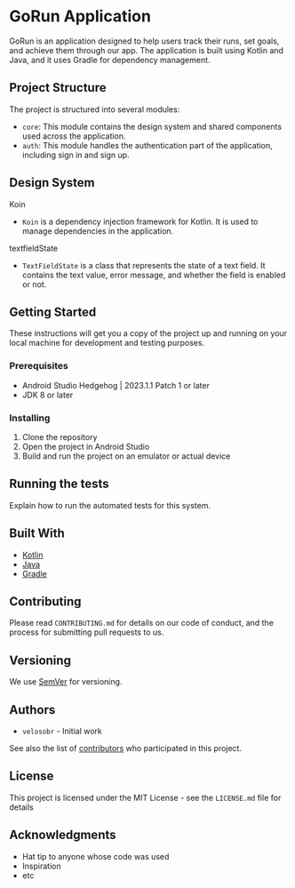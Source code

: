 # GoRun Application

GoRun is an application designed to help users track their runs, set goals, and achieve them through our app. The application is built using Kotlin and Java, and it uses Gradle for dependency management.

## Project Structure

The project is structured into several modules:

- `core`: This module contains the design system and shared components used across the application.
- `auth`: This module handles the authentication part of the application, including sign in and sign up.

## Design System
Koin 
- `Koin` is a dependency injection framework for Kotlin. It is used to manage dependencies in the application.


textfieldState 
- `TextFieldState` is a class that represents the state of a text field. It contains the text value, error message, and whether the field is enabled or not.


## Getting Started

These instructions will get you a copy of the project up and running on your local machine for development and testing purposes.

### Prerequisites

- Android Studio Hedgehog | 2023.1.1 Patch 1 or later
- JDK 8 or later

### Installing

1. Clone the repository
2. Open the project in Android Studio
3. Build and run the project on an emulator or actual device

## Running the tests

Explain how to run the automated tests for this system.

## Built With

- [Kotlin](https://kotlinlang.org/)
- [Java](https://www.java.com/)
- [Gradle](https://gradle.org/)

## Contributing

Please read `CONTRIBUTING.md` for details on our code of conduct, and the process for submitting pull requests to us.

## Versioning

We use [SemVer](http://semver.org/) for versioning.

## Authors

- `velosobr` - Initial work

See also the list of [contributors](https://github.com/your/project/contributors) who participated in this project.

## License

This project is licensed under the MIT License - see the `LICENSE.md` file for details

## Acknowledgments

- Hat tip to anyone whose code was used
- Inspiration
- etc